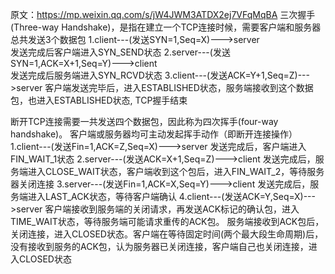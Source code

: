 原文：https://mp.weixin.qq.com/s/jW4JWM3ATDX2ej7VFqMqBA
三次握手(Three-way Handshake)，是指在建立一个TCP连接时候，需要客户端和服务器总共发送3个数据包
1.client---(发送SYN=1,Seq=X)--->server    
发送完成后客户端进入SYN_SEND状态
2.server---(发送SYN=1,ACK=X+1,Seq=Y)--->client  
发送完成后服务端进入SYN_RCVD状态
3.client---(发送ACK=Y+1,Seq=Z)--->server
客户端发送完毕后，进入ESTABLISHED状态，服务端接收到这个数据包，也进入ESTABLISHED状态, TCP握手结束


断开TCP连接需要一共发送四个数据包，因此称为四次挥手(four-way handshake)。
客户端或服务器均可主动发起挥手动作（即断开连接操作）
1.client---(发送Fin=1,ACK=Z,Seq=X)--->server
发送完成后，客户端进入FIN_WAIT_1状态
2.server---(发送ACK=X+1,Seq=Z)--->client
发送完成后，服务端进入CLOSE_WAIT状态，客户端收到这个包后，进入FIN_WAIT_2，等待服务器关闭连接
3.server---(发送Fin=1,ACK=X,Seq=Y)--->client
发送完成后，服务端进入LAST_ACK状态，等待客户端确认
4.client---(发送ACK=Y,Seq=X)--->server
客户端接收到服务端的关闭请求，再发送ACK标记的确认包，进入TIME_WAIT状态，等待服务端可能请求重传的ACK包。
服务端接收到ACK包后，关闭连接，进入CLOSED状态。客户端在等待固定时间(两个最大段生命周期)后，没有接收到服务的ACK包，认为服务器已关闭连接，客户端自己也关闭连接，进入CLOSED状态